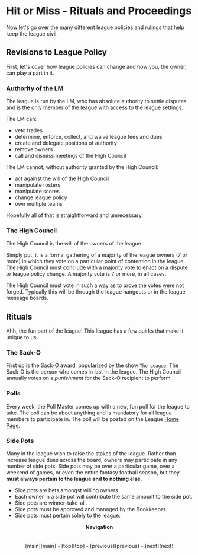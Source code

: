# Hit or Miss - Rituals and Proceedings

Now let's go over the many different league policies and rulings that help keep the league civil.

## Revisions to League Policy

First, let's cover how league policies can change and how you, the owner, can play a part in it.

### Authority of the LM

The league is run by the LM, who has absolute authority to settle disputes and is the only member of the league with
access to the league settings.

The LM can:
-   veto trades
-   determine, enforce, collect, and waive league fees and dues
-   create and delegate positions of authority
-   remove owners
-   call and dismiss meetings of the High Council

The LM cannot, without authority granted by the High Council:
-   act against the will of the High Council
-   manipulate rosters
-   manipulate scores
-   change league policy
-   own multiple teams

Hopefully all of that is straightforward and unnecessary.

### The High Council

The High Council is the will of the owners of the league.

Simply put, it is a formal gathering of a majority of the league owners (7 or more) in which they vote on a particular point of contention in the league. The High Council must conclude with a majority vote to enact on a
dispute or league policy change. A majority vote is 7 or more, in all cases.

The High Council must vote in such a way as to prove the votes were not forged. Typically this will be through the
league hangouts or in the league message boards.  

## Rituals

Ahh, the fun part of the league! This league has a few quirks that make it unique to us.

### The Sack-O

First up is the Sack-O award, popularized by the show `The League`. The Sack-O is the person who comes in last in
the league. The High Council annually votes on a *punishment* for the Sack-O recipient to perform.

### Polls

Every week, the Poll Master comes up with a new, fun poll for the league to take. The poll can be about anything and
is mandatory for all league members to participate in. The poll will be posted on the League [Home Page][espn].

### Side Pots

Many in the league wish to raise the stakes of the league. Rather than increase league dues across the board, owners
may participate in any number of side pots. Side pots may be over a particular game, over a weekend of games, or even the entire fantasy football season, but they **must always pertain to the league and to nothing else**. 

-   Side pots are bets amongst willing owners.
-   Each owner in a side pot will contribute the same amount to the side pot.
-   Side pots are winner-take-all.
-   Side pots must be approved and managed by the Bookkeeper.
-   Side pots must pertain solely to the league.

<p align="center">
  <b>Navigation</b><br>
  <br><br>
  [main][main] - [top][top] - [previous](previous) - [next](next)
</p>

[main]: readme.md
[top]: rituals_and_proceedings.md
[previous]: readme.md
[next]: league_fees_and_dues.md

[espn]: http://games.espn.com/ffl/leagueoffice?leagueId=56226
